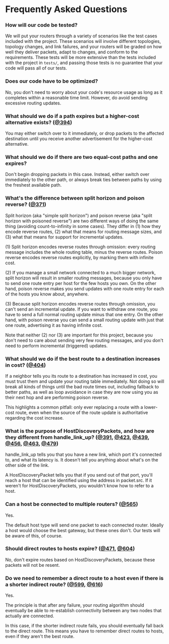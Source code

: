 # Frequently Asked Questions

### How will our code be tested?

We will put your routers through a variety of scenarios like the test cases included with the project. These scenarios will involve different topologies, topology changes, and link failures, and your routers will be graded on how well they deliver packets, adapt to changes, and conform to the requirements. These tests will be more extensive than the tests included with the project in `tests/`, and passing those tests is no guarantee that your code will pass all of our tests.

### Does our code have to be optimized?

No, you don't need to worry about your code's resource usage as long as it completes within a reasonable time limit. However, do avoid sending excessive routing updates.

### What should we do if a path expires but a higher-cost alternative exists? ([@394](https://piazza.com/class/iq6sgotn6pp37f?cid=394))

You may either switch over to it immediately, or drop packets to the affected destination until you receive another advertisement for the higher-cost alternative.

### What should we do if there are two equal-cost paths and one expires?

Don't begin dropping packets in this case. Instead, either switch over immediately to the other path, or always break ties between paths by using the freshest available path.

### What's the difference between split horizon and poison reverse? ([@371](https://piazza.com/class/iq6sgotn6pp37f?cid=371))

Split horizon (aka "simple split horizon") and poison reverse (aka "split horizon with poisoned reverse") are two different ways of doing the same thing (avoiding count-to-infinity in some cases). They differ in (1) how they encode reverse routes, (2) what that means for routing message sizes, and (3) what that means for support for incremental updates.

(1) Split horizon encodes reverse routes through omission: every routing message includes the whole routing table, minus the reverse routes. Poison reverse encodes reverse routes explicitly, by marking them with infinite cost.

(2) If you manage a small network connected to a much bigger network, split horizon will result in smaller routing messages, because you only have to send one route entry per host for the few hosts you own. On the other hand, poison reverse makes you send updates with one route entry for each of the hosts you know about, anywhere.

(3) Because split horizon encodes reverse routes through omission, you can't send an incremental update. If you want to withdraw one route, you have to send a full normal routing update minus that one entry. On the other hand, with poison reverse you can send a small routing update with just that one route, advertising it as having infinite cost.

Note that neither (2) nor (3) are important for this project, because you don't need to care about sending very few routing messages, and you don't need to perform incremental (triggered) updates.

### What should we do if the best route to a destination increases in cost? ([@404](https://piazza.com/class/iq6sgotn6pp37f?cid=404))

If a neighbor tells you its route to a destination has increased in cost, you must trust them and update your routing table immediately. Not doing so will break all kinds of things until the bad route times out, including fallback to better paths, as well as loop avoidance in case they are now using you as their next hop and are performing poison reverse.

This highlights a common pitfall: only ever replacing a route with a lower-cost route, even when the source of the route update is authoritative regarding the cost increase.

### What is the purpose of HostDiscoveryPackets, and how are they different from handle\_link\_up? ([@391](https://piazza.com/class/iq6sgotn6pp37f?cid=391), [@423](https://piazza.com/class/iq6sgotn6pp37f?cid=423), [@439](https://piazza.com/class/iq6sgotn6pp37f?cid=439), [@456](https://piazza.com/class/iq6sgotn6pp37f?cid=456), [@463](https://piazza.com/class/iq6sgotn6pp37f?cid=463), [@479](https://piazza.com/class/iq6sgotn6pp37f?cid=479))

handle\_link\_up tells you that you have a new link, which port it's connected to, and what its latency is. It doesn't tell you anything about what's on the other side of the link.

A HostDiscoveryPacket tells you that if you send out of that port, you'll reach a host that can be identified using the address in packet.src. If it weren't for HostDiscoveryPackets, you wouldn't know how to refer to a host.

### Can a host be connected to multiple routers? ([@565](https://piazza.com/class/iq6sgotn6pp37f?cid=565))

Yes.

The default host type will send one packet to each connected router. Ideally a host would choose the best gateway, but these ones don't. Our tests will be aware of this, of course.

### Should direct routes to hosts expire? ([@471](https://piazza.com/class/iq6sgotn6pp37f?cid=471), [@604](https://piazza.com/class/iq6sgotn6pp37f?cid=604))

No, don't expire routes based on HostDiscoveryPackets, because these packets will not be resent.

### Do we need to remember a direct route to a host even if there is a shorter indirect route? ([@599](https://piazza.com/class/iq6sgotn6pp37f?cid=599), [@616](https://piazza.com/class/iq6sgotn6pp37f?cid=616))

Yes.

The principle is that after any failure, your routing algorithm should eventually be able to re-establish connectivity between any two nodes that actually are connected.

In this case, if the shorter indirect route fails, you should eventually fall back to the direct route. This means you have to remember direct routes to hosts, even if they aren't the best route.
